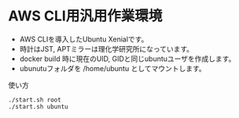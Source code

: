 # AWS CLI用汎用作業環境

* AWS CLIを導入したUbuntu Xenialです。
* 時計はJST, APTミラーは理化学研究所になっています。
* docker build 時に現在のUID, GIDと同じubuntuユーザを作成します。
* ubunutuフォルダを /home/ubuntu としてマウントします。

使い方

	./start.sh root
	./start.sh ubuntu


